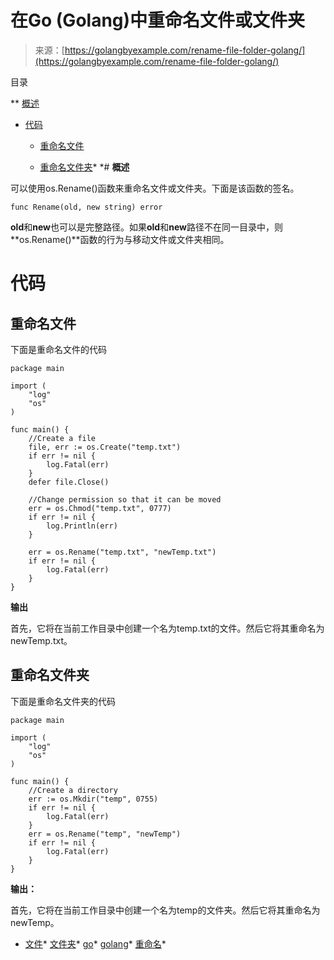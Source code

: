 <!--yml

类别：未分类

日期：2024-10-13 06:17:11

-->

# 在Go (Golang)中重命名文件或文件夹

> 来源：[https://golangbyexample.com/rename-file-folder-golang/](https://golangbyexample.com/rename-file-folder-golang/)

目录

**   [概述](#Overview "概述")

+   [代码](#Code "代码")

    +   [重命名文件](#Renaming_a_file "重命名文件")

    +   [重命名文件夹](#Renaming_a_folder "重命名文件夹")*  *# **概述**

可以使用os.Rename()函数来重命名文件或文件夹。下面是该函数的签名。

```
func Rename(old, new string) error
```

**old**和**new**也可以是完整路径。如果**old**和**new**路径不在同一目录中，则**os.Rename()**函数的行为与移动文件或文件夹相同。

# **代码**

## **重命名文件**

下面是重命名文件的代码

```
package main

import (
    "log"
    "os"
)

func main() {
    //Create a file
    file, err := os.Create("temp.txt")
    if err != nil {
        log.Fatal(err)
    }
    defer file.Close()

    //Change permission so that it can be moved
    err = os.Chmod("temp.txt", 0777)
    if err != nil {
        log.Println(err)
    }

    err = os.Rename("temp.txt", "newTemp.txt")
    if err != nil {
        log.Fatal(err)
    }
}
```

**输出**

首先，它将在当前工作目录中创建一个名为temp.txt的文件。然后它将其重命名为newTemp.txt。

## **重命名文件夹**

下面是重命名文件夹的代码

```
package main

import (
    "log"
    "os"
)

func main() {
    //Create a directory
    err := os.Mkdir("temp", 0755)
    if err != nil {
        log.Fatal(err)
    }
    err = os.Rename("temp", "newTemp")
    if err != nil {
        log.Fatal(err)
    }
}
```

**输出：**

首先，它将在当前工作目录中创建一个名为temp的文件夹。然后它将其重命名为newTemp。

+   [文件](https://golangbyexample.com/tag/file/)*   [文件夹](https://golangbyexample.com/tag/folder/)*   [go](https://golangbyexample.com/tag/go/)*   [golang](https://golangbyexample.com/tag/golang/)*   [重命名](https://golangbyexample.com/tag/rename/)*
